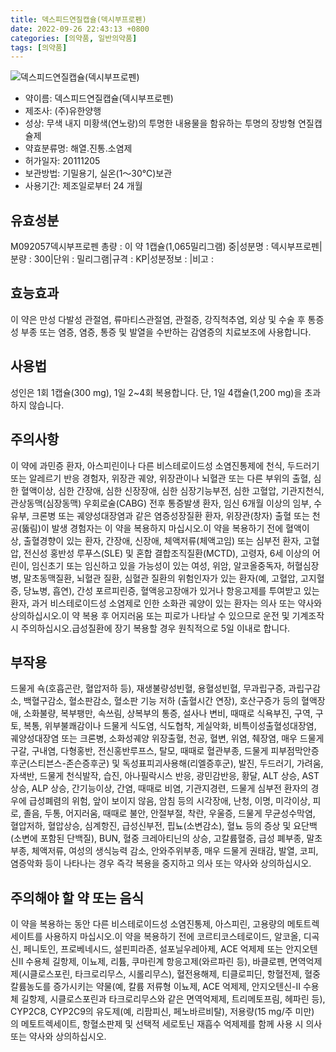 ```yaml
---
title: 덱스피드연질캡슐(덱시부프로펜)
date: 2022-09-26 22:43:13 +0800
categories: [의약품, 일반의약품]
tags: [의약품]
---
```

![덱스피드연질캡슐(덱시부프로펜)](https://nedrug.mfds.go.kr/pbp/cmn/itemImageDownload/152346124329500026)

- 약이름: 덱스피드연질캡슐(덱시부프로펜)
- 제조사: (주)유한양행
- 성상: 무색 내지 미황색(연노랑)의 투명한 내용물을 함유하는 투명의 장방형 연질캡슐제
- 약효분류명: 해열.진통.소염제
- 허가일자: 20111205
- 보관방법: 기밀용기, 실온(1～30℃)보관
- 사용기간: 제조일로부터 24 개월
## 유효성분
M092057덱시부프로펜
총량 : 이 약 1캡슐(1,065밀리그램) 중|성분명 : 덱시부프로펜|분량 : 300|단위 : 밀리그램|규격 : KP|성분정보 : |비고 :
## 효능효과
이 약은 만성 다발성 관절염, 류마티스관절염, 관절증, 강직척추염, 외상 및 수술 후 통증성 부종 또는 염증, 염증, 통증 및 발열을 수반하는 감염증의 치료보조에 사용합니다.
## 사용법
성인은 1회 1캡슐(300 mg), 1일 2~4회 복용합니다. 단, 1일 4캡슐(1,200 mg)을 초과하지 않습니다.
## 주의사항
이 약에 과민증 환자, 아스피린이나 다른 비스테로이드성 소염진통제에 천식, 두드러기 또는 알레르기 반응 경험자, 위장관 궤양, 위장관이나 뇌혈관 또는 다른 부위의 출혈, 심한 혈액이상, 심한 간장애, 심한 신장장애, 심한 심장기능부전, 심한 고혈압, 기관지천식, 관상동맥(심장동맥) 우회로술(CABG) 전후 통증발생 환자, 임신 6개월 이상의 임부, 수유부, 크론병 또는 궤양성대장염과 같은 염증성장질환 환자, 위장관(창자) 출혈 또는 천공(뚫림)이 발생 경험자는 이 약을 복용하지 마십시오.이 약을 복용하기 전에 혈액이상, 출혈경향이 있는 환자, 간장애, 신장애, 체액저류(체액고임) 또는 심부전 환자, 고혈압, 전신성 홍반성 루푸스(SLE) 및 혼합 결합조직질환(MCTD), 고령자, 6세 이상의 어린이, 임신초기 또는 임신하고 있을 가능성이 있는 여성, 위암, 알코올중독자, 허혈심장병, 말초동맥질환, 뇌혈관 질환, 심혈관 질환의 위험인자가 있는 환자(예, 고혈압, 고지혈증, 당뇨병, 흡연), 간성 포르피린증, 혈액응고장애가 있거나 항응고제를 투여받고 있는 환자, 과거 비스테로이드성 소염제로 인한 소화관 궤양이 있는 환자는 의사 또는 약사와 상의하십시오.이 약 복용 후 어지러움 또는 피로가 나타날 수 있으므로 운전 및 기계조작 시 주의하십시오.급성질환에 장기 복용할 경우 원칙적으로 5일 이내로 합니다.
## 부작용
드물게 쇽(호흡곤란, 혈압저하 등), 재생불량성빈혈, 용혈성빈혈, 무과립구증, 과립구감소, 백혈구감소, 혈소판감소, 혈소판 기능 저하 (출혈시간 연장), 호산구증가 등의 혈액장애, 소화불량, 복부팽만, 속쓰림, 상복부의 통증, 설사나 변비, 때때로 식욕부진, 구역, 구토, 복통, 위부불쾌감이나 드물게 식도염, 식도협착, 게실악화, 비특이성출혈성대장염, 궤양성대장염 또는 크론병, 소화성궤양 위장출혈, 천공, 혈변, 위염, 췌장염, 매우 드물게 구갈, 구내염, 다형홍반, 전신홍반루프스, 탈모, 때때로 혈관부종, 드물게 피부점막안증후군(스티븐스-존슨증후군) 및 독성표피괴사용해(리엘증후군), 발진, 두드러기, 가려움, 자색반, 드물게 천식발작, 습진, 아나필락시스 반응, 광민감반응, 황달, ALT 상승, AST 상승, ALP 상승, 간기능이상, 간염, 때때로 비염, 기관지경련, 드물게 심부전 환자의 경우에 급성폐렴의 위험, 앞이 보이지 않음, 암침 등의 시각장애, 난청, 이명, 미각이상, 피로, 졸음, 두통, 어지러움, 때때로 불안, 안절부절, 착란, 우울증, 드물게 무균성수막염, 혈압저하, 혈압상승, 심계항진, 급성신부전, 핍뇨(소변감소), 혈뇨 등의 증상 및 요단백(소변에 포함된 단백질), BUN, 혈중 크레아티닌의 상승, 고칼륨혈증, 급성 폐부종, 말초부종, 체액저류, 여성의 생식능력 감소, 안와주위부종, 매우 드물게 권태감, 발열, 코피, 염증악화 등이 나타나는 경우 즉각 복용을 중지하고 의사 또는 약사와 상의하십시오.
## 주의해야 할 약 또는 음식
이 약을 복용하는 동안 다른 비스테로이드성 소염진통제, 아스피린, 고용량의 메토트렉세이트를 사용하지 마십시오.이 약을 복용하기 전에 코르티코스테로이드, 알코올, 디곡신, 페니토인, 프로베네시드, 설핀피라존, 설포닐우레아제, ACE 억제제 또는 안지오텐신Ⅱ 수용체 길항제, 이뇨제, 리튬, 쿠마린계 항응고제(와르파린 등), 바클로펜, 면역억제제(시클로스포린, 타크로리무스, 시롤리무스), 혈전용해제, 티클로피딘, 항혈전제, 혈중 칼륨농도를 증가시키는 약물(예, 칼륨 저류형 이뇨제, ACE 억제제, 안지오텐신-Ⅱ 수용체 길항제, 시클로스포린과 타크로리무스와 같은 면역억제제, 트리메토프림, 헤파린 등), CYP2C8, CYP2C9의 유도제(예, 리팜피신, 페노바르비탈), 저용량(15 mg/주 미만)의 메토트렉세이트, 항혈소판제 및 선택적 세로토닌 재흡수 억제제를 함께 사용 시 의사 또는 약사와 상의하십시오.
